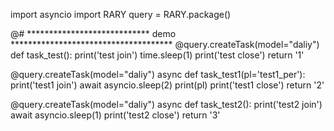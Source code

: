 
import asyncio
import RARY
query = RARY.package()

@# ****************************  demo  *************************************
@query.createTask(model="daliy")
def task_test():
    print('test join')
    time.sleep(1)
    print('test close')
    return '1'

@query.createTask(model="daliy")
async def task_test1(pl='test1_per'):
    print('test1 join')
    await asyncio.sleep(2)
    print(pl)
    print('test1 close')
    return '2'

@query.createTask(model="daliy")
async def task_test2():
    print('test2 join')
    await asyncio.sleep(1)
    print('test2 close')
    return '3'

